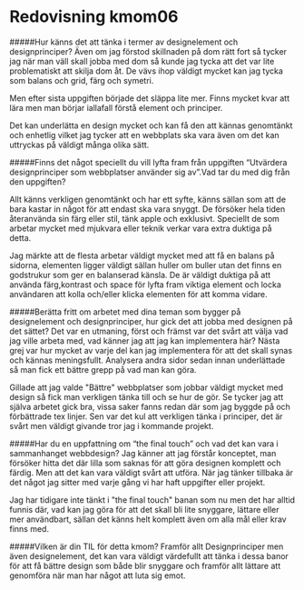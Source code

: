 ---
---
Redovisning kmom06
=========================


#####Hur känns det att tänka i termer av designelement och designprinciper?
Även om jag förstod skillnaden på dom rätt fort så tycker jag när man väll skall jobba med dom så 
kunde jag tycka att det var lite problematiskt att skilja dom åt. De vävs ihop väldigt mycket kan jag tycka som
 balans och grid, färg och symetri.  

Men efter sista uppgiften började det släppa lite mer. Finns mycket kvar att lära men man börjar
iallafall förstå element och principer. 

Det kan underlätta en design mycket och kan få den att kännas genomtänkt och enhetlig vilket jag tycker att en
webbplats ska vara även om det kan uttryckas på väldigt många olika sätt. 

#####Finns det något speciellt du vill lyfta fram från uppgiften “Utvärdera designprinciper som webbplatser använder sig av”.Vad tar du med dig från den uppgiften?

Allt känns verkligen genomtänkt och har ett syfte, känns sällan som att de bara kastar in något för att endast ska 
vara snyggt. De försöker hela tiden återanvända sin färg eller stil, tänk apple och exklusivt. Speciellt de som
arbetar mycket med mjukvara eller teknik verkar vara extra duktiga på detta.

Jag märkte att de flesta arbetar väldigt mycket med att få en balans på sidorna, elementen ligger väldigt
sällan huller om buller utan det finns en godstrukur som ger en balanserad känsla. 
De är väldigt duktiga på att använda färg,kontrast och space för lyfta fram viktiga element och locka användaren
att kolla och/eller klicka elementen för att komma vidare.



#####Berätta fritt om arbetet med dina teman som bygger på designelement och designprinciper, hur gick det att jobba med designen på det sättet?
Det var en utmaning, först och främst var det svårt att välja vad jag ville arbeta med, vad känner jag att jag kan 
implementera här? Nästa grej var hur mycket av varje del kan jag implementera för att det skall synas och kännas 
meningsfullt. Analysera andra sidor sedan innan underlättade så man fick ett bättre grepp på vad man kan göra. 

Gillade att jag valde "Bättre" webbplatser som jobbar väldigt mycket med design så fick man verkligen tänka till och 
se hur de gör.
Se tycker jag att själva arbetet gick bra, vissa saker fanns redan där som jag byggde på och förbättrade tex linjer. 
Sen var det kul att verkligen tänka i principer, det är svårt men väldigt givande tror jag i kommande projekt.


#####Har du en uppfattning om “the final touch” och vad det kan vara i sammanhanget webbdesign?
Jag känner att jag förstår konceptet, man försöker hitta det där lilla som saknas för att göra designen komplett och 
färdig. Men att det kan vara väldigt svårt att utföra. När jag tänker tillbaka är det något jag sitter med varje
 gång vi har haft uppgifter eller projekt. 
 
 Jag har tidigare inte tänkt i "the final touch" banan som nu men det har 
 alltid funnis där, vad kan jag göra för att det skall bli lite snyggare, lättare eller mer användbart, sällan det 
 känns helt komplett även om alla mål eller krav finns med.


#####Vilken är din TIL för detta kmom?
Framför allt Designprinciper men även designelement, det kan vara väldigt värdefullt att tänka i dessa banor för att
 få bättre design som både blir snyggare och framför allt lättare att genomföra när man har något att luta sig emot. 